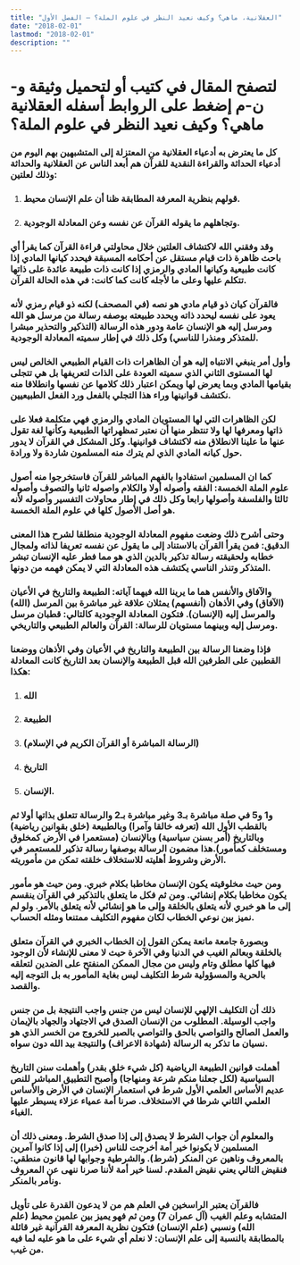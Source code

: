 ```yaml
---
title: "العقلانية، ماهي؟ وكيف نعيد النظر في علوم الملة؟ – الفصل الأول"
date: "2018-02-01"
lastmod: "2018-02-01"
description: ""
---
```

# **لتصفح المقال في كتيب أو لتحميل وثيقة و-ن-م إضغط على الروابط أسفله** **العقلانية ماهي؟ وكيف نعيد النظر في علوم الملة؟**

### كل ما يعترض به أدعياء العقلانية من المعتزلة إلى المتشبهين بهم اليوم من أدعياء الحداثة والقراءة النقدية للقرآن هم أبعد الناس عن العقلانية والحداثة وذلك لعلتين:

1. ### قولهم بنظرية المعرفة المطابقة ظنا أن علم الإنسان محيط.
2. ### وتجاهلهم ما يقوله القرآن عن نفسه وعن المعادلة الوجودية.

### وقد وفقني الله لاكتشاف العلتين خلال محاولتي قراءة القرآن كما يقرأ أي باحث ظاهرة ذات قيام مستقل عن أحكامه المسبقة فيحدد كيانها المادي إذا كانت طبيعية وكيانها المادي والرمزي إذا كانت ذات طبيعة عائدة على ذاتها تتكلم عليها وعلى ما لأجله كانت كما كانت: في هذه الحالة القرآن.

### فالقرآن كيان ذو قيام مادي هو نصه (في المصحف) لكنه ذو قيام رمزي لأنه يعود على نفسه ليحدد ذاته ويحدد طبيعته بوصفه رسالة من مرسل هو الله ومرسل إليه هو الإنسان عامة ودور هذه الرسالة (التذكير والتحذير مبشرا للمتذكر ومنذرا للناسي) وكل ذلك في إطار سميته المعادلة الوجودية.

### وأول أمر ينبغي الانتباه إليه هو أن الظاهرات ذات القيام الطبيعي الخالص ليس لها المستوى الثاني الذي سميته العودة على الذات لتعريفها بل هي تتجلى بقيامها المادي وبما يعرض لها ويمكن اعتبار ذلك كلامها عن نفسها وانطلاقا منه نكتشف قوانينها وراء هذا التجلي بالفعل ورد الفعل الطبيعيين.

### لكن الظاهرات التي لها المستويان المادي والرمزي فهي متكلمة فعلا على ذاتها ومعرفها لها ولا تنتظر منها أن نعتبر تمظهراتها الطبيعية وكأنها لغة تقول عنها ما علينا الانطلاق منه لاكتشاف قوانينها. وكل المشكل في القرآن لا يدور حول كيانه المادي الذي لم يترك منه المسلمون شاردة ولا ورادة.

### كما ان المسلمين استفادوا بالفهم المباشر للقرآن فاستخرجوا منه أصول علوم الملة الخمسة: الفقه وأصوله أولا والكلام واصوله ثانيا والتصوف وأصوله ثالثا والفلسفة وأصولها رابعا وكل ذلك في إطار محاولات التفسير وأصوله لأنه هو أصل الأصول كلها في علوم الملة الخمسة.

### وحتى أشرح ذلك وضعت مفهوم المعادلة الوجودية منطلقا لشرح هذا المعنى الدقيق: فمن يقرأ القرآن بالاستناد إلى ما يقول عن نفسه تعريفا لذاته ولمجال خطابه ولحقيقته رسالة تذكير بالدين الذي هو مما فطر عليه الإنسان تبشر المتذكر وتنذر الناسي يكتشف هذه المعادلة التي لا يمكن فهمه من دونها.

### والآفاق والأنفس هما ما يرينا الله فيهما آياته: الطبيعة والتاريخ في الأعيان (الآفاق) وفي الأذهان (أنفسهم) يمثلان علاقة غير مباشرة بين المرسل (الله) والمرسل إليه (الإنسان). فتكون المعادلة الوجودية كالتالي: قطبان مرسل ومرسل إليه وبينهما مستويان للرسالة: القرآن والعالم الطبيعي والتاريخي.

### فإذا وضعنا الرسالة بين الطبيعة والتاريخ في الأعيان وفي الأذهان ووضعنا القطبين على الطرفين الله قبل الطبيعة والإنسان بعد التاريخ كانت المعادلة هكذا:

1. ### الله
2. ### الطبيعة
3. ### (الرسالة المباشرة أو القرآن الكريم في الإسلام)
4. ### التاريخ
5. ### الإنسان.

### و1 و5 في صلة مباشرة بـ3 وغير مباشرة بـ2 والرسالة تتعلق بذاتها أولا ثم بالقطب الأول الله (تعرفه خالقا وآمرا) وبالطبيعة (خلق بقوانين رياضية) وبالتاريخ (أمر بسنن سياسية) وبالإنسان (مستعمرا في الأرض كمخلوق ومستخلف كمأمور).هذا مضمون الرسالة بوصفها رسالة تذكير للمستعمر في الأرض وشروط أهليته للاستخلاف خلقته تمكن من مأموريته.

### ومن حيث مخلوقيته يكون الإنسان مخاطبا بكلام خبري. ومن حيث هو مأمور يكون مخاطبا بكلام إنشائي. ومن ثم فكل ما يتعلق بالتذكير في القرآن ينقسم إلى ما هو خبري لأنه يتعلق بالخلقة وإلى ما هو إنشائي لأنه يتعلق بالأمر. ولو لم نميز بين نوعي الخطاب لكان مفهوم التكليف ممتنعا ومثله الحساب.

### وبصورة جامعة مانعة يمكن القول إن الخطاب الخبري في القرآن متعلق بالخلقة وبعالم الغيب في الدنيا وفي الآخرة حيث لا معنى للإنشاء لأن الوجود فيها كلها مطلق وتام وليس من مجال الممكن المنفتح على الضدين لتعلقه بالحرية والمسؤولية شرط التكليف ليس بغاية المأمور به بل التوجه إليه والقصد.

### ذلك أن التكليف الإلهي للإنسان ليس من جنس واجب النتيجة بل من جنس واجب الوسيلة. المطلوب من الإنسان الصدق في الاجتهاد والجهاد بالإيمان والعمل الصالح والتواصي بالحق والتواصي بالصبر للخروج من الخسر الذي هو نسيان ما تذكر به الرسالة (شهادة الاعراف) والنتيجة بيد الله دون سواه.

### أهملت قوانين الطبيعة الرياضية (كل شيء خلق بقدر) وأهملت سنن التاريخ السياسية (لكل جعلنا منكم شرعة ومنهاجا) وأصبح التطبيق المباشر للنص عديم الأساس العلمي الأول شرط في استعمار الإنسان في الأرض والأساس العلمي الثاني شرطا في الاستخلاف. صرنا أمة عمياء عزلاء يسيطر عليها الغباء.

### والمعلوم أن جواب الشرط لا يصدق إلى إذا صدق الشرط. ومعنى ذلك أن المسلمين لا يكونوا خير أمة أخرجت للناس (خبرا) إلى إذا كانوا آمرين بالمعروف وناهين عن المنكر (شرط). والشرطية وجوابها لها قانون منطقي: فنقيض التالي يعني نقيض المقدم. لسنا خير أمة لأننا صرنا ننهى عن المعروف ونأمر بالمنكر.

### فالقرآن يعتبر الراسخين في العلم هم من لا يدعون القدرة على تأويل المتشابه وعلم الغيب (آل عمران 7) ومن ثم فهو يميز بين علمين محيط (علم الله) ونسبي (علم الإنسان) فتكون نظرية المعرفة القرآنية غير قائلة بالمطابقة بالنسبة إلى علم الإنسان: لا نعلم أي شيء على ما هو عليه لما فيه من غيب.

###